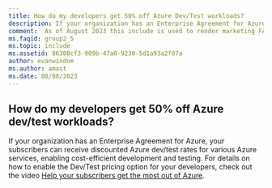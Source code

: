 ```yaml
---
title: How do my developers get 50% off Azure Dev/Test workloads?
description: If your organization has an Enterprise Agreement for Azure, your developers can choose...
comment:  As of August 2023 this include is used to render marketing FAQ content for VS Subscriptions in the following portals - VSCom, Manage, and My portals. It was not used for learn.microsoft.com content at that time.  SMEs are Evan Windom and Larissa Crawford of Red Door Collaborative and Sharvari Dighe.
ms.faqid: group2_5
ms.topic: include
ms.assetid: 86308cf3-909b-47a0-9230-5d1a93a2f87a
author: evanwindom
ms.author: amast
ms.date: 08/08/2023
---
```


## How do my developers get 50% off Azure dev/test workloads?

If your organization has an Enterprise Agreement for Azure, your subscribers can receive discounted Azure dev/test rates for various Azure services, enabling cost-efficient development and testing. For details on how to enable the Dev/Test pricing option for your developers, check out the video [Help your subscribers get the most out of Azure](https://aka.ms/HelpingSubscriberswithAzure).
